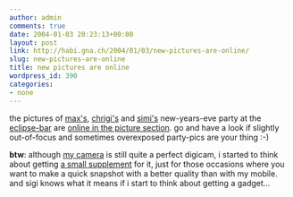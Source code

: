 ```yaml
---
author: admin
comments: true
date: 2004-01-03 20:23:13+00:00
layout: post
link: http://habi.gna.ch/2004/01/03/new-pictures-are-online/
slug: new-pictures-are-online
title: new pictures are online
wordpress_id: 390
categories:
- none
---
```


the pictures of [max's](http://habi.gna.ch/pics/Silvester0304/Pages/20.html), [chrigi's](http://habi.gna.ch/pics/Silvester0304/Pages/43.html) and [simi's](http://habi.gna.ch/pics/Silvester0304/Pages/1.html) new-years-eve party at  the [eclipse-bar](http://www.eclipse-bar.ch/) are [online in the picture section](http://habi.gna.ch/pics/Silvester0304/).
go and have a look if slightly out-of-focus and sometimes overexposed party-pics are your thing :-)

**btw**: although [my camera](http://www.steves-digicams.com/2002_reviews/p9.html) is still quite a perfect digicam, i started to think about getting [a small supplement](http://www.steves-digicams.com/2003_reviews/sony_u30.html) for it, just for those occasions where you want to make a quick snapshot with a better quality than with my mobile. and sigi knows what it means if i start to think about getting a gadget...
